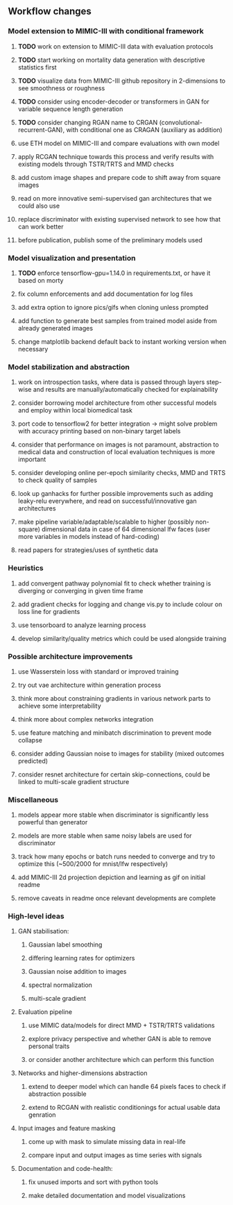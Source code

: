 Workflow changes
----------------

### Model extension to MIMIC-III with conditional framework

1.  **TODO** work on extension to MIMIC-III data with
    evaluation protocols

2.  **TODO** start working on mortality data generation with
    descriptive statistics first

3.  **TODO** visualize data from MIMIC-III github repository
    in 2-dimensions to see smoothness or roughness

4.  **TODO** consider using encoder-decoder or transformers
    in GAN for variable sequence length generation

5.  **TODO** consider changing RGAN name to CRGAN
    (convolutional-recurrent-GAN), with conditional one as CRAGAN
    (auxiliary as addition)

6.  use ETH model on MIMIC-III and compare evaluations with own model

7.  apply RCGAN technique towards this process and verify results with
    existing models through TSTR/TRTS and MMD checks

8.  add custom image shapes and prepare code to shift away from square
    images

9.  read on more innovative semi-supervised gan architectures that we
    could also use

10. replace discriminator with existing supervised network to see how
    that can work better

11. before publication, publish some of the preliminary models used

### Model visualization and presentation

1.  **TODO** enforce tensorflow-gpu=1.14.0 in
    requirements.txt, or have it based on morty

2.  fix column enforcements and add documentation for log files

3.  add extra option to ignore pics/gifs when cloning unless prompted

4.  add function to generate best samples from trained model aside from
    already generated images

5.  change matplotlib backend default back to instant working version
    when necessary

### Model stabilization and abstraction

1.  work on introspection tasks, where data is passed through layers
    step-wise and results are manually/automatically checked for
    explainability

2.  consider borrowing model architecture from other successful models
    and employ within local biomedical task

3.  port code to tensorflow2 for better integration -\> might solve
    problem with accuracy printing based on non-binary target labels

4.  consider that performance on images is not paramount, abstraction to
    medical data and construction of local evaluation techniques is more
    important

5.  consider developing online per-epoch similarity checks, MMD and TRTS
    to check quality of samples

6.  look up ganhacks for further possible improvements such as adding
    leaky-relu everywhere, and read on successful/innovative gan
    architectures

7.  make pipeline variable/adaptable/scalable to higher (possibly
    non-square) dimensional data in case of 64 dimensional lfw faces
    (user more variables in models instead of hard-coding)

8.  read papers for strategies/uses of synthetic data

### Heuristics

1.  add convergent pathway polynomial fit to check whether training is
    diverging or converging in given time frame

2.  add gradient checks for logging and change vis.py to include colour
    on loss line for gradients

3.  use tensorboard to analyze learning process

4.  develop similarity/quality metrics which could be used alongside
    training

### Possible architecture improvements

1.  use Wasserstein loss with standard or improved training

2.  try out vae architecture within generation process

3.  think more about constraining gradients in various network parts to
    achieve some interpretability

4.  think more about complex networks integration

5.  use feature matching and minibatch discrimination to prevent mode
    collapse

6.  consider adding Gaussian noise to images for stability (mixed
    outcomes predicted)

7.  consider resnet architecture for certain skip-connections, could be
    linked to multi-scale gradient structure

### Miscellaneous

1.  models appear more stable when discriminator is significantly less
    powerful than generator

2.  models are more stable when same noisy labels are used for
    discriminator

3.  track how many epochs or batch runs needed to converge and try to
    optimize this (\~500/2000 for mnist/lfw respectively)

4.  add MIMIC-III 2d projection depiction and learning as gif on initial
    readme

5.  remove caveats in readme once relevant developments are complete

### High-level ideas

1.  GAN stabilisation:

    1.  Gaussian label smoothing

    2.  differing learning rates for optimizers

    3.  Gaussian noise addition to images

    4.  spectral normalization

    5.  multi-scale gradient

2.  Evaluation pipeline

    1.  use MIMIC data/models for direct MMD + TSTR/TRTS validations

    2.  explore privacy perspective and whether GAN is able to remove
        personal traits

    3.  or consider another architecture which can perform this function

3.  Networks and higher-dimensions abstraction

    1.  extend to deeper model which can handle 64 pixels faces to check
        if abstraction possible

    2.  extend to RCGAN with realistic conditionings for actual usable
        data genration

4.  Input images and feature masking

    1.  come up with mask to simulate missing data in real-life

    2.  compare input and output images as time series with signals

5.  Documentation and code-health:

    1.  fix unused imports and sort with python tools

    2.  make detailed documentation and model visualizations
